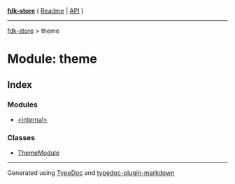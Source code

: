 [**fdk-store**](../README.md) ( [Readme](../README.md) \| [API](../API.md) )

---

[fdk-store](../API.md) > theme

# Module: theme

## Index

### Modules

- [\<internal\>](internal_/README.md)

### Classes

- [ThemeModule](classes/class.ThemeModule.md)

---

Generated using [TypeDoc](https://typedoc.org/) and [typedoc-plugin-markdown](https://www.npmjs.com/package/typedoc-plugin-markdown)
